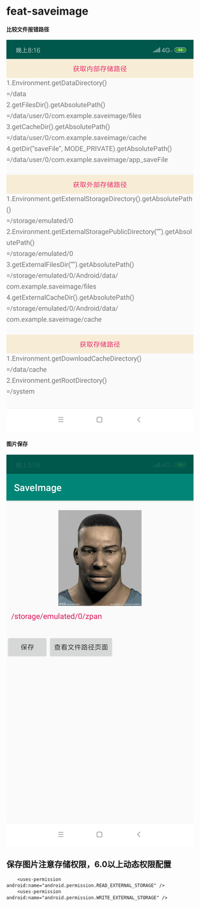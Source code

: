 # feat-saveimage
#### 比较文件报错路径
![内部保存/外部保存](https://github.com/0119zp/feat-saveimage/blob/master/path.png)
#### 图片保存
![保存图片](https://github.com/0119zp/feat-saveimage/blob/master/saveimage.png)

## 保存图片注意存储权限，6.0以上动态权限配置
~~~
    <uses-permission android:name="android.permission.READ_EXTERNAL_STORAGE" />
    <uses-permission android:name="android.permission.WRITE_EXTERNAL_STORAGE" />
~~~
